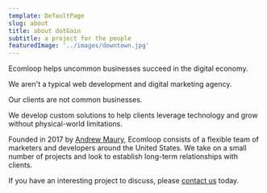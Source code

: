```yaml
---
template: DefaultPage
slug: about
title: about dotGain
subtitle: a project for the people
featuredImage: '../images/downtown.jpg'
---
```

Ecomloop helps uncommon businesses succeed in the digital economy.

We aren't a typical web development and digital marketing agency.

Our clients are not common businesses.

We develop custom solutions to help clients leverage technology and grow without physical-world limitations.

Founded in 2017 by [Andrew Maury](https://andrewmaury.com), Ecomloop consists of a flexible team of marketers and developers around the United States. We take on a small number of projects and look to establish long-term relationships with clients.

If you have an interesting project to discuss, please [contact us](/contact) today.
